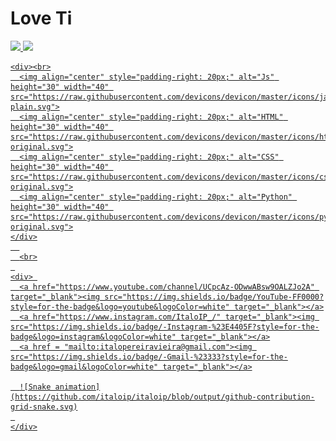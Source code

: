 <h1> Love Ti </h1>
    <div align-items='center'>
      <a href="https://github.com/italoip">
      <img height="150px" src="https://github-readme-stats.vercel.app/api?username=italoip&show_icons=true&theme=midnight-purple&include_all_commits=true&count_private=true"/>
      <img height="150px" src="https://github-readme-stats.vercel.app/api/top-langs/?username=italoip&layout=compact&langs_count=7&theme=midnight-purple"/>
    </div>

    <div><br>
      <img align="center" style="padding-right: 20px;" alt="Js" height="30" width="40" src="https://raw.githubusercontent.com/devicons/devicon/master/icons/javascript/javascript-plain.svg">
      <img align="center" style="padding-right: 20px;" alt="HTML" height="30" width="40" src="https://raw.githubusercontent.com/devicons/devicon/master/icons/html5/html5-original.svg">
      <img align="center" style="padding-right: 20px;" alt="CSS" height="30" width="40" src="https://raw.githubusercontent.com/devicons/devicon/master/icons/css3/css3-original.svg">
      <img align="center" style="padding-right: 20px;" alt="Python" height="30" width="40" src="https://raw.githubusercontent.com/devicons/devicon/master/icons/python/python-original.svg">
    </div>
      
      <br>
     
    <div> 
      <a href="https://www.youtube.com/channel/UCpcAz-ODwwABsw9OALZJo2A" target="_blank"><img src="https://img.shields.io/badge/YouTube-FF0000?style=for-the-badge&logo=youtube&logoColor=white" target="_blank"></a>
      <a href="https://www.instagram.com/ItaloIP_/" target="_blank"><img src="https://img.shields.io/badge/-Instagram-%23E4405F?style=for-the-badge&logo=instagram&logoColor=white" target="_blank"></a>
      <a href = "mailto:italopereiravieira@gmail.com"><img src="https://img.shields.io/badge/-Gmail-%23333?style=for-the-badge&logo=gmail&logoColor=white" target="_blank"></a>
    
      ![Snake animation](https://github.com/italoip/italoip/blob/output/github-contribution-grid-snake.svg)
     
    </div>
